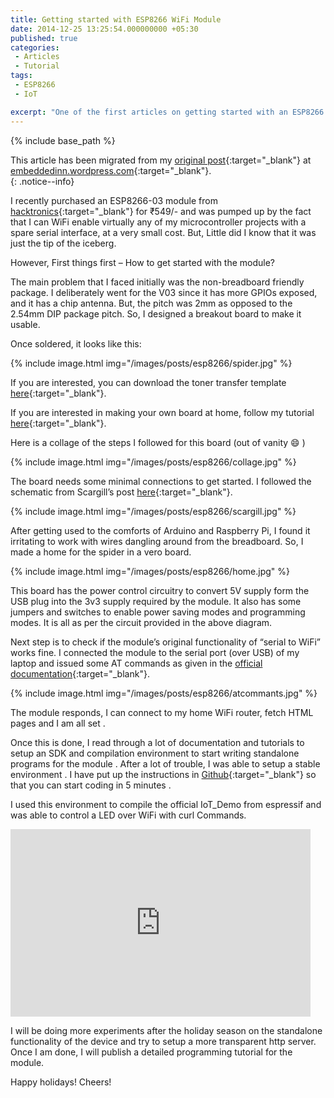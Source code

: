 ```yaml
---
title: Getting started with ESP8266 WiFi Module
date: 2014-12-25 13:25:54.000000000 +05:30
published: true 
categories: 
 - Articles
 - Tutorial
tags: 
 - ESP8266 
 - IoT

excerpt: "One of the first articles on getting started with an ESP8266 module"
---
```

<style>
div {
    text-align: justify;
    text-justify: inter-word;
}
</style>


{% include base_path %}

This article has been migrated from my [original post](https://embeddedinn.wordpress.com/tutorials/getting-started-with-esp8266-wifi-module/){:target="_blank"}  at [embeddedinn.wordpress.com](http://embeddedinn.wordpress.com){:target="_blank"}.   
{: .notice--info}

I recently purchased an ESP8266-03 module from [hacktronics](http://hacktronics.co.in/home/970-esp8266-esp-03-serial-wifi-wireless-transceiver-smd-module-with-extra-pinouts.html){:target="_blank"} for ₹549/- and was pumped up by the fact that I can WiFi enable virtually any of my microcontroller projects with a spare serial interface, at a very small cost. But, Little did I know that it was just the tip of the iceberg.

However, First things first – How to get started with the module?

The main problem that I faced initially was the non-breadboard friendly package. I deliberately went for the V03 since it has more GPIOs exposed, and it has a chip antenna. But, the pitch was 2mm as opposed to the 2.54mm  DIP package pitch. So, I designed a breakout board to make it usable.

Once soldered, it looks like this:

{% include image.html
            img="/images/posts/esp8266/spider.jpg"
%}

If you are interested, you can download the toner transfer template [here](http://goo.gl/CR1r4P){:target="_blank"}.

If you are interested in making your own board at home, follow my tutorial [here](/articles/tutorial/home-made-sigle-sided-pcbs/){:target="_blank"}.

Here is a collage of the steps I followed for this board (out of vanity :smile: )

{% include image.html
            img="/images/posts/esp8266/collage.jpg"
%}

The board needs some minimal connections to get started. I followed the schematic from Scargill’s post [here](https://scargill.wordpress.com/2014/12/03/christmas-post-in-wark/){:target="_blank"}.

{% include image.html
            img="/images/posts/esp8266/scargill.jpg"
%}

After getting used to the comforts of Arduino and Raspberry Pi, I found it irritating to work with wires dangling around from the breadboard. So, I made a home for the spider in a vero board.


{% include image.html
            img="/images/posts/esp8266/home.jpg"
%}

This board has the power control circuitry to convert 5V supply form the USB plug into the 3v3 supply required by the module. It also has some jumpers and switches to enable power saving modes and programming modes. It is all as per the circuit provided in the above diagram.

Next step is to check if the module’s original functionality of “serial to WiFi” works fine. I connected the module to the serial port (over USB) of my laptop and issued some AT commands as given in the [official documentation](http://goo.gl/wOCvTL){:target="_blank"}.

{% include image.html
            img="/images/posts/esp8266/atcommants.jpg"
%}

The module responds, I can connect to my home WiFi router, fetch HTML pages and I am all set .

Once this is done, I read through a lot of documentation and tutorials to setup an SDK and compilation environment to start writing standalone programs for the module . After a lot of trouble, I was able to setup a stable environment . I have put up the instructions in [Github](https://github.com/vppillai/esp8266-Environment){:target="_blank"} so that you can start coding in 5 minutes .

I used this environment to compile the official IoT_Demo from espressif and was able to control a LED over WiFi with curl Commands.

<iframe width="480" height="300" src="https://www.youtube.com/embed/FQJVC4l-vJE" frameborder="0" allowfullscreen></iframe>

I will be doing more experiments after the holiday season on the standalone functionality of the device and try to setup a more transparent http server. Once I am done, I will publish a detailed programming tutorial for the module.

Happy holidays! Cheers!


